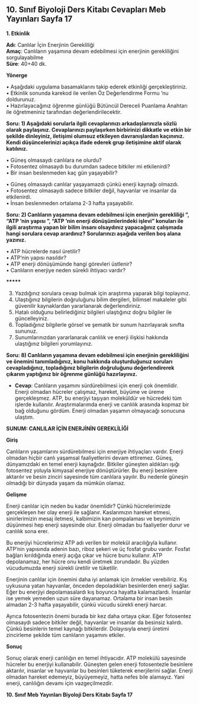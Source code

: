 ## 10. Sınıf Biyoloji Ders Kitabı Cevapları Meb Yayınları Sayfa 17

**1. Etkinlik**

**Adı**: Canlılar İçin Enerjinin Gerekliliği  
 **Amaç**: Canlıların yaşamına devam edebilmesi için enerjinin gerekliliğini sorgulayabilme  
 **Süre**: 40+40 dk.

**Yönerge**

• Aşağıdaki uygulama basamaklarını takip ederek etkinliği gerçekleştiriniz.  
 • Etkinlik sonunda karekod ile verilen Öz Değerlendirme Formu ’nu doldurunuz.  
 • Hazırlayacağınız öğrenme günlüğü Bütüncül Dereceli Puanlama Anahtarı ile öğretmeniniz tarafından değerlendirilecektir.

**Soru: 1) Aşağıdaki sorularla ilgili cevaplarınızı arkadaşlarınızla sözlü olarak paylaşınız. Cevaplarınızı paylaşırken birbirinizi dikkatle ve etkin bir şekilde dinleyiniz, iletişimi olumsuz etkileyen davranışlardan kaçınınız. Kendi düşüncelerinizi açıkça ifade ederek grup iletişimine aktif olarak katılınız.**

• Güneş olmasaydı canlılara ne olurdu?  
 • Fotosentez olmasaydı bu durumdan sadece bitkiler mi etkilenirdi?  
 • Bir insan beslenmeden kaç gün yaşayabilir?

• Güneş olmasaydı canlılar yaşayamazdı çünkü enerji kaynağı olmazdı.  
• Fotosentez olmasaydı sadece bitkiler değil, hayvanlar ve insanlar da etkilenirdi.  
• İnsan beslenmeden ortalama 2-3 hafta yaşayabilir.

**Soru: 2) Canlıların yaşamına devam edebilmesi için enerjinin gerekliliği ”, “ATP ’nin yapısı ”, “ATP ’nin enerji dönüşümlerindeki işlevi” konuları ile ilgili araştırma yapan bir bilim insanı olsaydınız yapacağınız çalışmada hangi sorulara cevap arardınız? Sorularınızı aşağıda verilen boş alana yazınız.**

• ATP hücrelerde nasıl üretilir?  
• ATP’nin yapısı nasıldır?  
• ATP enerji dönüşümünde hangi görevleri üstlenir?  
• Canlıların enerjiye neden sürekli ihtiyacı vardır?

**\*\*\*\*\***

3. Yazdığınız sorulara cevap bulmak için araştırma yaparak bilgi toplayınız.  
 4. Ulaştığınız bilgilerin doğruluğunu bilim dergileri, bilimsel makaleler gibi güvenilir kaynaklardan yararlanarak değerlendiriniz.  
 5. Hatalı olduğunu belirlediğiniz bilgileri ulaştığınız doğru bilgiler ile güncelleyiniz.  
 6. Topladığınız bilgilerle görsel ve şematik bir sunum hazırlayarak sınıfta sununuz.  
 7. Sunumlarınızdan yararlanarak canlılık ve enerji ilişkisi hakkında ulaştığınız bilgileri yorumlayınız.

**Soru: 8) Canlıların yaşamına devam edebilmesi için enerjinin gerekliliğini ve önemini tanımladığınız, konu hakkında oluşturduğunuz soruları cevapladığınız, topladığınız bilgilerin doğruluğunu değerlendirerek çıkarım yaptığınız bir öğrenme günlüğü hazırlayınız.**

* **Cevap**: Canlıların yaşamını sürdürebilmesi için enerji çok önemlidir. Enerji olmadan hücreler çalışmaz, hareket, büyüme ve üreme gerçekleşmez. ATP, bu enerjiyi taşıyan moleküldür ve hücredeki tüm işlerde kullanılır. Araştırmalarımda enerji ve canlılık arasında kopmaz bir bağ olduğunu gördüm. Enerji olmadan yaşamın olmayacağı sonucuna ulaştım.

**SUNUM: CANLILAR İÇİN ENERJİNİN GEREKLİLİĞİ**

**Giriş**

Canlıların yaşamlarını sürdürebilmesi için enerjiye ihtiyaçları vardır. Enerji olmadan hiçbir canlı yaşamsal faaliyetlerini devam ettiremez. Güneş, dünyamızdaki en temel enerji kaynağıdır. Bitkiler güneşten aldıkları ışığı fotosentez yoluyla kimyasal enerjiye dönüştürürler. Bu enerji besinlere aktarılır ve besin zinciri sayesinde tüm canlılara yayılır. Bu nedenle güneşin olmadığı bir dünyada yaşam da mümkün olamaz.

**Gelişme**

Enerji canlılar için neden bu kadar önemlidir? Çünkü hücrelerimizde gerçekleşen her olay enerji ile sağlanır. Kaslarımızın hareket etmesi, sinirlerimizin mesaj iletmesi, kalbimizin kan pompalaması ve beynimizin düşünmesi hep enerji sayesinde olur. Enerji olmadan bu faaliyetler durur ve canlılık sona erer.

Bu enerjiyi hücrelerimiz ATP adı verilen bir molekül aracılığıyla kullanır. ATP’nin yapısında adenin bazı, riboz şekeri ve üç fosfat grubu vardır. Fosfat bağları kırıldığında enerji açığa çıkar ve hücre bunu kullanır. ATP depolanamaz, her hücre onu kendi üretmek zorundadır. Bu yüzden vücudumuzda enerji sürekli üretilir ve tüketilir.

Enerjinin canlılar için önemini daha iyi anlamak için örnekler verebiliriz. Kış uykusuna yatan hayvanlar, önceden depoladıkları besinlerden enerji sağlar. Eğer bu enerjiyi depolamasalardı kış boyunca hayatta kalamazlardı. İnsanlar ise yemek yemeden uzun süre dayanamaz. Ortalama bir insan besin almadan 2-3 hafta yaşayabilir, çünkü vücudu sürekli enerji harcar.

Ayrıca fotosentezin önemi burada bir kez daha ortaya çıkar. Eğer fotosentez olmasaydı sadece bitkiler değil, hayvanlar ve insanlar da besinsiz kalırdı. Çünkü besinlerin temel kaynağı bitkilerdir. Dolayısıyla enerji üretimi zincirleme şekilde tüm canlıların yaşamını etkiler.

**Sonuç**

Sonuç olarak enerji canlılığın en temel ihtiyacıdır. ATP molekülü sayesinde hücreler bu enerjiyi kullanabilir. Güneşten gelen enerji fotosentezle besinlere aktarılır, insanlar ve hayvanlar bu besinleri tüketerek enerjilerini sağlar. Enerji olmadan hareket edemeyiz, büyüyemeyiz, hatta nefes bile alamayız. Yani enerji, canlılığın devamı için vazgeçilmezdir.

**10. Sınıf Meb Yayınları Biyoloji Ders Kitabı Sayfa 17**